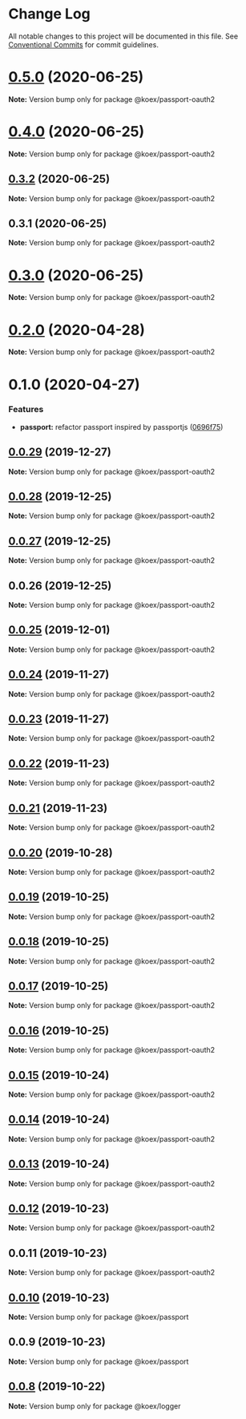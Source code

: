 # Change Log

All notable changes to this project will be documented in this file.
See [Conventional Commits](https://conventionalcommits.org) for commit guidelines.

# [0.5.0](https://github.com/koexjs/koex/compare/v0.4.0...v0.5.0) (2020-06-25)

**Note:** Version bump only for package @koex/passport-oauth2





# [0.4.0](https://github.com/koexjs/koex/compare/v0.3.2...v0.4.0) (2020-06-25)

**Note:** Version bump only for package @koex/passport-oauth2





## [0.3.2](https://github.com/koexjs/koex/compare/v0.3.1...v0.3.2) (2020-06-25)

**Note:** Version bump only for package @koex/passport-oauth2





## 0.3.1 (2020-06-25)

**Note:** Version bump only for package @koex/passport-oauth2





# [0.3.0](https://github.com/koexjs/koex/compare/v0.2.0...v0.3.0) (2020-06-25)

**Note:** Version bump only for package @koex/passport-oauth2





# [0.2.0](https://github.com/koexjs/koex/compare/v0.1.0...v0.2.0) (2020-04-28)

**Note:** Version bump only for package @koex/passport-oauth2





# 0.1.0 (2020-04-27)


### Features

* **passport:** refactor passport inspired by passportjs ([0696f75](https://github.com/koexjs/koex/commit/0696f75b7d025a1141efdcc536a48d433e2d1749))





## [0.0.29](https://github.com/koexjs/koex/compare/v0.0.28...v0.0.29) (2019-12-27)

**Note:** Version bump only for package @koex/passport-oauth2





## [0.0.28](https://github.com/koexjs/koex/compare/v0.0.27...v0.0.28) (2019-12-25)

**Note:** Version bump only for package @koex/passport-oauth2





## [0.0.27](https://github.com/koexjs/koex/compare/v0.0.26...v0.0.27) (2019-12-25)

**Note:** Version bump only for package @koex/passport-oauth2





## 0.0.26 (2019-12-25)

**Note:** Version bump only for package @koex/passport-oauth2





## [0.0.25](https://github.com/koexjs/koex/compare/v0.0.24...v0.0.25) (2019-12-01)

**Note:** Version bump only for package @koex/passport-oauth2





## [0.0.24](https://github.com/koexjs/koex/compare/v0.0.23...v0.0.24) (2019-11-27)

**Note:** Version bump only for package @koex/passport-oauth2





## [0.0.23](https://github.com/koexjs/koex/compare/v0.0.22...v0.0.23) (2019-11-27)

**Note:** Version bump only for package @koex/passport-oauth2





## [0.0.22](https://github.com/koexjs/koex/compare/v0.0.21...v0.0.22) (2019-11-23)

**Note:** Version bump only for package @koex/passport-oauth2





## [0.0.21](https://github.com/koexjs/koex/compare/v0.0.20...v0.0.21) (2019-11-23)

**Note:** Version bump only for package @koex/passport-oauth2





## [0.0.20](https://github.com/koexjs/koex/compare/v0.0.19...v0.0.20) (2019-10-28)

**Note:** Version bump only for package @koex/passport-oauth2





## [0.0.19](https://github.com/koexjs/koex/compare/v0.0.18...v0.0.19) (2019-10-25)

**Note:** Version bump only for package @koex/passport-oauth2





## [0.0.18](https://github.com/koexjs/koex/compare/v0.0.17...v0.0.18) (2019-10-25)

**Note:** Version bump only for package @koex/passport-oauth2





## [0.0.17](https://github.com/koexjs/koex/compare/v0.0.16...v0.0.17) (2019-10-25)

**Note:** Version bump only for package @koex/passport-oauth2





## [0.0.16](https://github.com/koexjs/koex/compare/v0.0.15...v0.0.16) (2019-10-25)

**Note:** Version bump only for package @koex/passport-oauth2





## [0.0.15](https://github.com/koexjs/koex/compare/v0.0.14...v0.0.15) (2019-10-24)

**Note:** Version bump only for package @koex/passport-oauth2





## [0.0.14](https://github.com/koexjs/koex/compare/v0.0.13...v0.0.14) (2019-10-24)

**Note:** Version bump only for package @koex/passport-oauth2





## [0.0.13](https://github.com/koexjs/koex/compare/v0.0.12...v0.0.13) (2019-10-24)

**Note:** Version bump only for package @koex/passport-oauth2





## [0.0.12](https://github.com/koexjs/koex/compare/v0.0.11...v0.0.12) (2019-10-23)

**Note:** Version bump only for package @koex/passport-oauth2





## 0.0.11 (2019-10-23)

**Note:** Version bump only for package @koex/passport-oauth2





## [0.0.10](https://github.com/zcorky/zodash/compare/v0.0.9...v0.0.10) (2019-10-23)

**Note:** Version bump only for package @koex/passport





## 0.0.9 (2019-10-23)

**Note:** Version bump only for package @koex/passport





## [0.0.8](https://github.com/zcorky/zodash/compare/v0.0.7...v0.0.8) (2019-10-22)

**Note:** Version bump only for package @koex/logger
